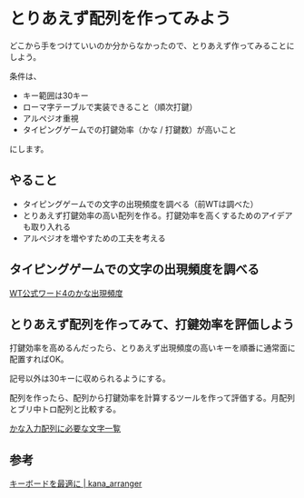 # とりあえず配列を作ってみよう

どこから手をつけていいのか分からなかったので、とりあえず作ってみることにしよう。

条件は、

- キー範囲は30キー
- ローマ字テーブルで実装できること（順次打鍵）
- アルペジオ重視
- タイピングゲームでの打鍵効率（かな / 打鍵数）が高いこと

にします。

## やること

- タイピングゲームでの文字の出現頻度を調べる（前WTは調べた）
- とりあえず打鍵効率の高い配列を作る。打鍵効率を高くするためのアイデアも取り入れる
- アルペジオを増やすための工夫を考える

## タイピングゲームでの文字の出現頻度を調べる

[WT公式ワード4のかな出現頻度](../data/WT公式ワード4のかな出現頻度.tsv)

## とりあえず配列を作ってみて、打鍵効率を評価しよう

打鍵効率を高めるんだったら、とりあえず出現頻度の高いキーを順番に通常面に配置すればOK。

記号以外は30キーに収められるようにする。

配列を作ったら、配列から打鍵効率を計算するツールを作って評価する。月配列とブリ中トロ配列と比較する。

[かな入力配列に必要な文字一覧](./かな入力配列に必要な文字一覧.md)


## 参考

[キーボードを最適に | kana_arranger](https://mobitan.github.io/kana_arranger/)
